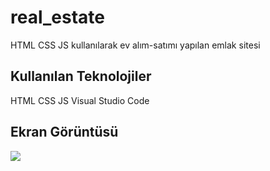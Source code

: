 # real_estate
HTML CSS JS kullanılarak ev alım-satımı yapılan emlak sitesi 

<h2>Kullanılan Teknolojiler</h2>
HTML CSS JS Visual Studio Code

<h2>Ekran Görüntüsü</h2>

![](gif.gif)
